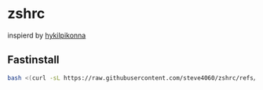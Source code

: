 # zshrc 

inspierd by [hykilpikonna](https://github.com/hykilpikonna/zshrc/tree/master)

## Fastinstall

```sh
bash <(curl -sL https://raw.githubusercontent.com/steve4060/zshrc/refs/heads/main/fastinstall.sh) # only for not updating
```
